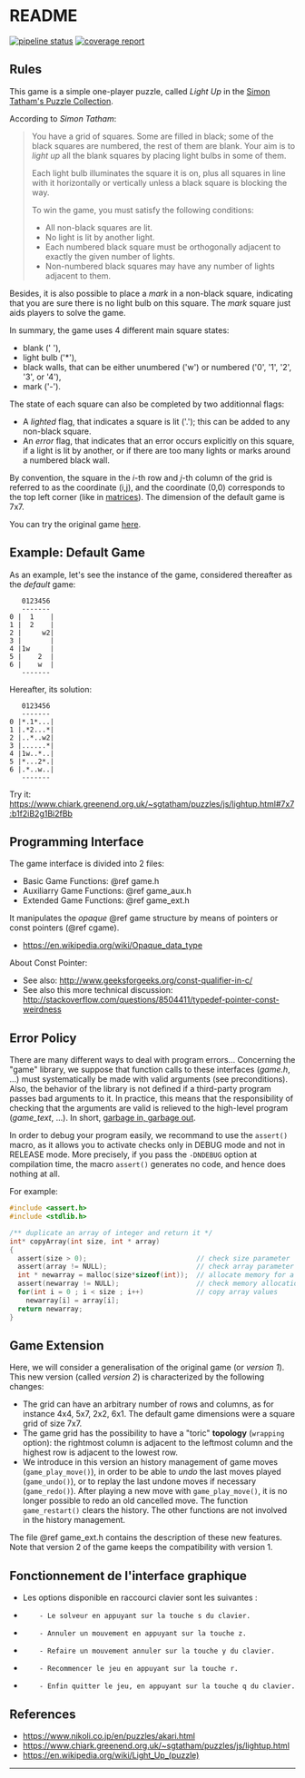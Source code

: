 # README

<a href="https://gitlab.emi.u-bordeaux.fr/pt2/lightup/-/commits/main"><img alt="pipeline status" src="https://gitlab.emi.u-bordeaux.fr/pt2/lightup/badges/main/pipeline.svg" /></a>
<a href="https://gitlab.emi.u-bordeaux.fr/pt2/lightup/-/commits/main"><img alt="coverage report" src="https://gitlab.emi.u-bordeaux.fr/pt2/lightup/badges/main/coverage.svg" /></a>

## Rules

This game is a simple one-player puzzle, called *Light Up* in the
[Simon Tatham's Puzzle Collection](https://www.chiark.greenend.org.uk/~sgtatham/puzzles/js/lightup.html).

According to *Simon Tatham*:

> You have a grid of squares. Some are filled in black; some of the black
> squares are numbered, the rest of them are blank. Your aim is to *light up*
> all the blank squares by placing light bulbs in some of them.
>
> Each light bulb illuminates the square it is on, plus all squares in line with
> it horizontally or vertically unless a black square is blocking the way.
>
> To win the game, you must satisfy the following conditions:
>
> * All non-black squares are lit.
> * No light is lit by another light.
> * Each numbered black square must be orthogonally adjacent to exactly the
>   given number of lights.
> * Non-numbered black squares may have any number of lights adjacent to them.

Besides, it is also possible to place a *mark* in a non-black square, indicating
that you are sure there is no light bulb on this square. The *mark* square just
aids players to solve the game.

In summary, the game uses 4 different main square states:

* blank (' '),
* light bulb ('*'),
* black walls, that can be either unumbered ('w') or numbered ('0', '1', '2',
  '3', or '4'),
* mark ('-').

The state of each square can also be completed by two additionnal flags:

* A *lighted* flag, that indicates a square is lit ('.'); this can be added to
  any non-black square.
* An *error* flag, that indicates that an error occurs explicitly on this
  square, if a light is lit by another, or if there are too many lights or marks
  around a numbered black wall.

By convention, the square in the *i*-th row and *j*-th column of the grid is
referred to as the coordinate (i,j), and the coordinate (0,0) corresponds to the
top left corner (like in
[matrices](https://en.wikipedia.org/wiki/Matrix_(mathematics))). The dimension
of the default game is 7x7.

You can try the original game
[here](https://www.chiark.greenend.org.uk/~sgtatham/puzzles/js/lightup.html).

## Example: Default Game

As an example, let's see the instance of the game, considered thereafter as the
*default* game:

```text
   0123456
   -------
0 |  1    |
1 |  2    |
2 |     w2|
3 |       |
4 |1w     |
5 |    2  |
6 |    w  |
   -------
```

Hereafter, its solution:

```text
   0123456
   -------
0 |*.1*...|
1 |.*2...*|
2 |..*..w2|
3 |......*|
4 |1w..*..|
5 |*...2*.|
6 |.*..w..|
   -------
```

Try it: <https://www.chiark.greenend.org.uk/~sgtatham/puzzles/js/lightup.html#7x7:b1f2iB2g1Bi2fBb>

## Programming Interface

The game interface is divided into 2 files:

* Basic Game Functions: @ref game.h
* Auxiliarry Game Functions: @ref game_aux.h
* Extended Game Functions: @ref game_ext.h

It manipulates the *opaque* @ref game structure by means of pointers or const pointers (@ref cgame).

* <https://en.wikipedia.org/wiki/Opaque_data_type>

About Const Pointer:

* See also: <http://www.geeksforgeeks.org/const-qualifier-in-c/>
* See also this more technical discussion: <http://stackoverflow.com/questions/8504411/typedef-pointer-const-weirdness>

## Error Policy

There are many different ways to deal with program errors... Concerning the
"game" library, we suppose that function calls to these interfaces (*game.h*,
...) must systematically be made with valid arguments (see preconditions). Also,
the behavior of the library is not defined if a third-party program passes bad
arguments to it. In practice, this means that the responsibility of checking
that the arguments are valid is relieved to the high-level program (*game_text*,
...). In short, [garbage in, garbage out](https://en.wikipedia.org/wiki/Garbage_in,_garbage_out).

In order to debug your program easily, we recommand to use the `assert()` macro,
as it allows you to activate checks only in DEBUG mode and not in RELEASE mode.
More precisely, if you pass the `-DNDEBUG` option at compilation time, the macro
`assert()` generates no code, and hence does nothing at all.

For example:

```C
#include <assert.h>
#include <stdlib.h>

/** duplicate an array of integer and return it */
int* copyArray(int size, int * array)
{
  assert(size > 0);                           // check size parameter
  assert(array != NULL);                      // check array parameter
  int * newarray = malloc(size*sizeof(int));  // allocate memory for a new array
  assert(newarray != NULL);                   // check memory allocation
  for(int i = 0 ; i < size ; i++)             // copy array values
    newarray[i] = array[i];
  return newarray;
}
```

## Game Extension

Here, we will consider a generalisation of the original game (or *version 1*).
This new version (called *version 2*) is characterized by the following changes:

* The grid can have an arbitrary number of rows and columns, as for instance 4x4, 5x7, 2x2, 6x1. The default game
  dimensions were a square grid of size 7x7.
* The game grid has the possibility to have a "toric" **topology** (`wrapping`
  option): the rightmost column is adjacent to the leftmost column and the
  highest row is adjacent to the lowest row.
* We introduce in this version an history management of game moves
  (`game_play_move()`), in order to be able to *undo* the last moves played
  (`game_undo()`), or to replay the last undone moves if necessary
  (`game_redo()`). After playing a new move with `game_play_move()`, it is no
  longer possible to redo an old cancelled move. The function `game_restart()`
  clears the history. The other functions are not involved in the history
  management.

The file @ref game_ext.h contains the description of these new features. Note
that version 2 of the game keeps the compatibility with version 1.

## Fonctionnement de l'interface graphique

* Les options disponible en raccourci clavier sont les suivantes :
*         - Le solveur en appuyant sur la touche s du clavier. 
*         - Annuler un mouvement en appuyant sur la touche z.
*         - Refaire un mouvement annuler sur la touche y du clavier.
*         - Recommencer le jeu en appuyant sur la touche r.
*         - Enfin quitter le jeu, en appuyant sur la touche q du clavier.


## References

* <https://www.nikoli.co.jp/en/puzzles/akari.html>
* <https://www.chiark.greenend.org.uk/~sgtatham/puzzles/js/lightup.html>
* <https://en.wikipedia.org/wiki/Light_Up_(puzzle)>

---
